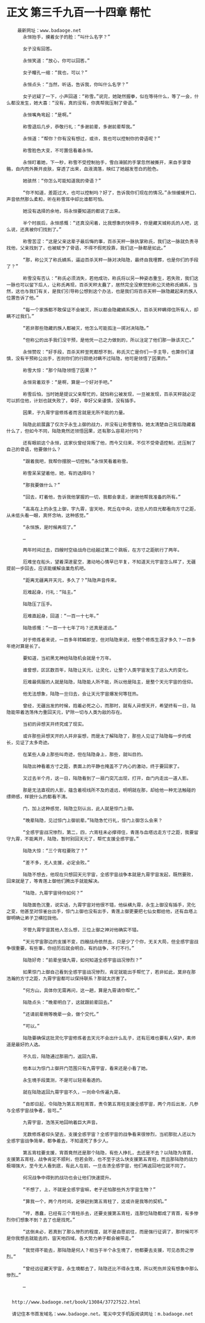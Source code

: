 # 正文 第三千九百一十四章 帮忙
        最新网址：www.badaoge.net
          永恒抬手，摸着女子的脸：“叫什么名字？”
      
          女子没有回答。
      
          永恒笑道：“放心，你可以回答。”
      
          女子瞳孔一缩：“我也，可以？”
      
          永恒点头：“当然，听话，告诉我，你叫什么名字？”
      
          女子迟疑了一下，小声回道：“称雪。”说完，她陡然握拳，似在等待什么，等了一会，什么都没发生，她大喜：“没有，真的没有，你真帮我压制了骨语。”
      
          永恒嘴角弯起：“是啊。”
      
          称雪退后几步，恭敬行礼：“多谢前辈，多谢前辈帮我。”
      
          永恒道：“帮你？你有没有想过，或许，我也可以控制你的骨语呢？”
      
          称雪脸色大变，不可置信看着永恒。
      
          永恒盯着她，下一秒，称雪不受控制抬手，雪白滑腻的手掌忽然被撕开，来自手掌骨骼，自内而外撕开皮肤，穿透了出来，血液滴落，映红了她越发苍白的脸色。
      
          她骇然：“你怎么可能知道我的骨语？”
      
          “你不知道，差距过大，也可以控制吗？好了，告诉我你们现在的情况。”永恒缓缓开口，声音依然那么柔和，听在称雪耳中却比谁都可怕。
      
          她没有选择的余地，将永恒要知道的都说了出来。
      
          半个时辰后，永恒感慨：“还真没闲着，比我想象的快得多，你是藏天城称氏的人吧，这么说，还真被你们找到了。”
      
          称雪苦涩：“这是父亲这辈子最后悔的事，百杀天秤一脉执掌称氏，我们这一脉就负责寻找他，父亲找到了，也被赋予了骨语，不得不假死投靠，我们这一脉都是如此。”
      
          “那，称公灭了称氏嫡系，逼迫百杀天秤一脉对决陆隐，最终自我埋葬，也是你们的手段了？”
      
          称雪没有否认：“称氏必须消失，若他成功，称氏将以另一种姿态重生，若失败，我们这一脉也可以留下后人，让称氏再现，百杀天秤太蠢了，居然完全没察觉到称公灭绝称氏嫡系，当然，这也与我们有关，是我们引导称公想到这个办法，也是我们将百杀天秤一脉隐藏起来的族人位置告诉了他。”
      
          “每一个家族都不敢保证不会被灭，所以都会隐藏嫡系族人，百杀天秤瞒得住所有人，却瞒不过我们。”
      
          “若非那些隐藏的族人都被灭，他怎么可能孤注一掷对决陆隐。”
      
          “但称公的出手我们没干预，是他凭一己之力做到的，所以注定了他们那一脉该灭亡。”
      
          永恒赞叹：“好手段，百杀天秤至死都想不到，称氏灭亡是你们一手主导，也算你们谨慎，没有干预称公出手，否则你们的行踪绝对瞒不过陆隐，他可是领悟了因果的。”
      
          称雪大惊：“那个陆隐领悟了因果？”
      
          永恒背着双手：“是啊，算是一个好对手吧。”
      
          称雪后怕，当时她是提议父亲帮忙的，就怕称公被发现，一旦被发现，百杀天秤就必定可以抓住他，计划也就失败了，幸好，幸好父亲谨慎，没有插手。
      
          因果，于九霄宇宙修炼者而言就是无所不能的力量。
      
          陆隐此前展露了仅次于永生上御的战力，并没有让称雪害怕，她太清楚自己背后隐藏着什么了，但如今不同，陆隐竟然还领悟因果，还有那么容易对付吗？
      
          还有眼前这个永恒，这家伙曾经背叛了他，而今又归来，不仅不受骨语控制，还压制了自己的骨语，他要做什么？
      
          “跟着我吧，我帮你摆脱一切控制。”永恒笑看着称雪。
      
          称雪呆呆望着他，她，有的选择吗？
      
          “那我要做什么？”
      
          “回去，盯着他，告诉我他掌握的一切，我都会拿走，谢谢他帮我准备的所有。”
      
          “高高在上的永生上御，宇九霄，宙天地，死丘在中央，这些人的目光都看向方寸之距，从未低头看一眼，真怀念呐，这种感觉。”
      
          “永恒族，是时候再现了。”
      
          …
      
          两年时间过去，四艘时空级战舟已经越过第二个跳板，在方寸之距航行了两年。
      
          厄难坐在船头，望着深邃星空，激动地心情早已平复，不知道天元宇宙怎么样了，无疆提前一步回去，应该能缓解虫巢危机吧。
      
          “距离无疆离开天元，多久了？”陆隐声音传来。
      
          厄难起身，行礼：“陆主。”
      
          陆隐压了压手。
      
          厄难直起身，回道：“一百一十七年。”
      
          陆隐感慨：“一百一十七年了吗？还真是遥远。”
      
          对于修炼者来说，一百多年转瞬即至，但对陆隐来说，他整个修炼生涯才多久？一百多年绝对算是长了。
      
          要知道，当初黑无神给陆隐机会就是十万年。
      
          谁曾想，区区数百年，陆隐让天元，让灵化，让整个人类宇宙发生了这么大的变化。
      
          厄难最佩服的人就是陆隐，陆隐能人所不能，所以他是陆主，是整个天元宇宙的信仰。
      
          他无法想象，陆隐一旦归去，会让天元宇宙爆发何等狂热。
      
          曾经，无疆出发的时候，抱着必死之心，而那时，就有人异想天开，希望终有一日，陆隐能带着浩荡伟力重回天元，铲除一切与人类为敌的存在。
      
          当初的异想天开终究成了现实。
      
          或许那些异想天开的人并非妄想，而是太了解陆隐了，那些人见证了陆隐每一步的成长，见证了太多奇迹。
      
          在某些人身上那些叫奇迹，但在陆隐身上，那些，就叫目的。
      
          陆隐出神看着方寸之距，表面上的平静也掩盖不了内心的激动，终于要回家了。
      
          又过去半个月，这一日，陆隐看到了一扇门突兀出现，打开，自门内走出一道人影。
      
          那是无法直视的人影，蕴含着视线所不及的遥远，明明就在那，却给他一种无法触碰的缥缈感，样貌什么的都看不清。
      
          门，加上这种感觉，陆隐立刻认出，此人就是惊门上御。
      
          “晚辈陆隐，见过惊门上御前辈。”陆隐急忙行礼，惊门上御怎么会来？
      
          “全感宇宙战况惨烈，第二，四，六宵柱未必撑得住，青莲与血塔远走方寸之距，我要留守九霄，不能离开，陆隐，暂时别回天元了，帮忙支援全感宇宙。”
      
          陆隐大惊：“三个宵柱要败了？”
      
          “差不多，无人支援，必定会败。”
      
          陆隐不想去，他现在只想回天元宇宙，全感宇宙战争本就是九霄宇宙发起，既然要败，回来就是了，等青莲上御他们腾出手就能解决。
      
          “陆隐，九霄宇宙待你如何？”
      
          陆隐面色沉重，说实话，九霄宇宙对他很不错，他纵横九霄，永生上御没有插手，灵化之变，他甚至对惊雀台出手，惊门上御也没有出手，青莲上御更要把七仙女都给他，还有血塔上御明确让弟子卫横拉拢他。
      
          不管九霄宇宙其他人怎么想，三位上御之神对他确实不错。
      
          “天元宇宙那边的支援不变，四艘战舟依然去，只是少了个你，无关大局，但全感宇宙战争很重要，有些事，你经历后就会明白，有的战争，不打不行。”
      
          陆隐好奇：“前辈坐镇九霄，如何知道全感宇宙战况惨烈？”
      
          如果惊门上御自己看到全感宇宙战况惨烈，肯定就能出手帮忙了，若非如此，莫非在那浩瀚的方寸之距，九霄宇宙都可以保持联系？那就太厉害了。
      
          “何方山，具体你无需再问，这一趟，算是九霄请你帮忙。”
      
          陆隐点头：“晚辈明白了，这就跟前辈回去。”
      
          “还请前辈稍等晚辈一会，做个交代。”
      
          “可以。”
      
          陆隐要确保这批灵化宇宙修炼者去天元不会出什么乱子，还有厄难也要有人保护，素师道是最好的人选。
      
          不久后，陆隐通过那扇门，返回九霄。
      
          他本以为惊门上御开门范围只有九霄宇宙，看来还是小看了她。
      
          永生境手段莫测，不是可以轻易看透的。
      
          就在陆隐返回九霄宇宙不久，一则命令传遍九霄。
      
          “自即日起，令陆隐为第五宵柱宵首，责令第五宵柱支援全感宇宙，两个月后出发，凡参与全感宇宙战争者，皆可…”
      
          九霄宇宙，浩荡天地回响着巨大声音。
      
          无数修炼者仰头望去，支援全感宇宙？全感宇宙的战争看来很惨烈，当初那批人还以为全感宇宙战争简单，都争着去，不知道死了多少人。
      
          第五宵柱要支援，宵首竟然还是那个陆隐，有些人挣扎，去还是不去？以陆隐为宵首，支援第五宵柱，战争肯定不顺利，但若会败，也不至于这么快支援第五宵柱，而且那陆隐的战力极端强大，至今无人看到底，有此人在前，一旦击溃全感宇宙，他们再返回地位就不同了。
      
          何况战争中得到的战功也会让他们快速提升。
      
          “不想了，上，不就是全感宇宙嘛，老子还怕那些外方宇宙生物？”
      
          “算我一个，两个月时间，足够赶到第五宵柱了，这或许是我等的契机。”
      
          “哼，愚蠢，已经有三个宵柱杀去，还要支援第五宵柱，连那位陆隐都成了宵首，有多惨烈你们想象不到？去了也是找死。”
      
          “这倒未必，若真到了那么惨烈的程度，就不是自愿前往，而是强行征调了，那时候可不是你我想去就能去的，宙天地四域，各大势力弟子都会被带走。”
      
          “我觉得不能去，那陆隐是何人？相当于半个永生境了，他都要去支援，可见态势之惨烈。”
      
          “曾经远征藏天宇宙，永生境都去了，陆隐还比不得永生境，所以死伤并没有想象中那么惨烈…”
      
          …
      
      
      http://www.badaoge.net/book/13084/37727522.html
      
      请记住本书首发域名：www.badaoge.net。笔尖中文手机版阅读网址：m.badaoge.net